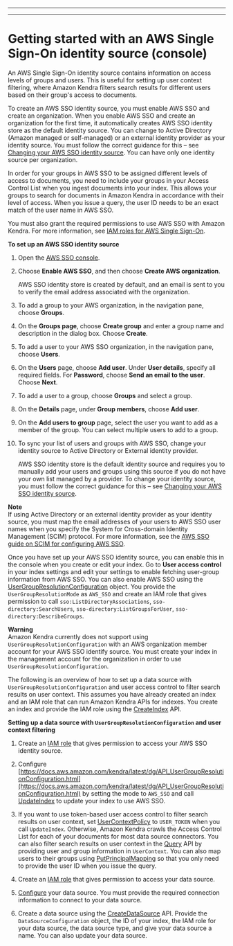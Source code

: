 --------

--------

# Getting started with an AWS Single Sign\-On identity source \(console\)<a name="getting-started-aws-sso"></a>

An AWS Single Sign\-On identity source contains information on access levels of groups and users\. This is useful for setting up user context filtering, where Amazon Kendra filters search results for different users based on their group's access to documents\.

To create an AWS SSO identity source, you must enable AWS SSO and create an organization\. When you enable AWS SSO and create an organization for the first time, it automatically creates AWS SSO identity store as the default identity source\. You can change to Active Directory \(Amazon managed or self\-managed\) or an external identity provider as your identity source\. You must follow the correct guidance for this – see [Changing your AWS SSO identity source](https://docs.aws.amazon.com/kendra/latest/dg/changing-aws-sso-source.html)\. You can have only one identity source per organization\.

In order for your groups in AWS SSO to be assigned different levels of access to documents, you need to include your groups in your Access Control List when you ingest documents into your index\. This allows your groups to search for documents in Amazon Kendra in accordance with their level of access\. When you issue a query, the user ID needs to be an exact match of the user name in AWS SSO\. 

You must also grant the required permissions to use AWS SSO with Amazon Kendra\. For more information, see [IAM roles for AWS Single Sign\-On](https://docs.aws.amazon.com/kendra/latest/dg/iam-roles.html#iam-roles-aws-sso)\.

**To set up an AWS SSO identity source**

1. Open the [AWS SSO console](https://console.aws.amazon.com/singlesignon)\.

1. Choose **Enable AWS SSO**, and then choose **Create AWS organization**\.

   AWS SSO identity store is created by default, and an email is sent to you to verify the email address associated with the organization\.

1. To add a group to your AWS organization, in the navigation pane, choose **Groups**\.

1. On the **Groups page**, choose **Create group** and enter a group name and description in the dialog box\. Choose **Create**\.

1. To add a user to your AWS SSO organization, in the navigation pane, choose **Users**\.

1. On the **Users** page, choose **Add user**\. Under **User details**, specify all required fields\. For **Password**, choose **Send an email to the user**\. Choose **Next**\.

1. To add a user to a group, choose **Groups** and select a group\.

1. On the **Details** page, under **Group members**, choose **Add user**\.

1. On the **Add users to group** page, select the user you want to add as a member of the group\. You can select multiple users to add to a group\.

1. To sync your list of users and groups with AWS SSO, change your identity source to Active Directory or External identity provider\.

   AWS SSO identity store is the default identity source and requires you to manually add your users and groups using this source if you do not have your own list managed by a provider\. To change your identity source, you must follow the correct guidance for this – see [Changing your AWS SSO identity source](https://docs.aws.amazon.com/kendra/latest/dg/changing-aws-sso-source.html)\.

**Note**  
If using Active Directory or an external identity provider as your identity source, you must map the email addresses of your users to AWS SSO user names when you specify the System for Cross\-domain Identity Management \(SCIM\) protocol\. For more information, see the [AWS SSO guide on SCIM for configuring AWS SSO](https://docs.aws.amazon.com/singlesignon/latest/userguide/scim-profile-saml.html)\.

Once you have set up your AWS SSO identity source, you can enable this in the console when you create or edit your index\. Go to **User access control** in your index settings and edit your settings to enable fetching user\-group information from AWS SSO\. You can also enable AWS SSO using the [UserGroupResolutionConfiguration](https://docs.aws.amazon.com/kendra/latest/dg/API_UserGroupResolutionConfiguration.html) object\. You provide the `UserGroupResolutionMode` as `AWS_SSO` and create an IAM role that gives permission to call `sso:ListDirectoryAssociations`, `sso-directory:SearchUsers`, `sso-directory:ListGroupsForUser`, `sso-directory:DescribeGroups`\.

**Warning**  
Amazon Kendra currently does not support using `UserGroupResolutionConfiguration` with an AWS organization member account for your AWS SSO identify source\. You must create your index in the management account for the organization in order to use `UserGroupResolutionConfiguration`\.

The following is an overview of how to set up a data source with `UserGroupResolutionConfiguration` and user access control to filter search results on user context\. This assumes you have already created an index and an IAM role that can run Amazon Kendra APIs for indexes\. You create an index and provide the IAM role using the [CreateIndex](https://docs.aws.amazon.com/kendra/latest/dg/API_CreateIndex.html) API\.

**Setting up a data source with `UserGroupResolutionConfiguration` and user context filtering**

1. Create an [IAM role](https://docs.aws.amazon.com/kendra/latest/dg/iam-roles.html#iam-roles-aws-sso) that gives permission to access your AWS SSO identity source\.

1. Configure [https://docs.aws.amazon.com/kendra/latest/dg/API_UserGroupResolutionConfiguration.html](https://docs.aws.amazon.com/kendra/latest/dg/API_UserGroupResolutionConfiguration.html) by setting the mode to `AWS_SSO` and call [UpdateIndex](https://docs.aws.amazon.com/kendra/latest/dg/API_UpdateIndex.html) to update your index to use AWS SSO\.

1. If you want to use token\-based user access control to filter search results on user context, set [UserContextPolicy](https://docs.aws.amazon.com/kendra/latest/dg/API_UpdateIndex.html#Kendra-UpdateIndex-request-UserContextPolicy) to `USER_TOKEN` when you call `UpdateIndex`\. Otherwise, Amazon Kendra crawls the Access Control List for each of your documents for most data source connectors\. You can also filter search results on user context in the [Query](https://docs.aws.amazon.com/kendra/latest/dg/API_Query.html) API by providing user and group information in `UserContext`\. You can also map users to their groups using [PutPrincipalMapping](https://docs.aws.amazon.com/kendra/latest/dg/API_PutPrincipalMapping.html) so that you only need to provide the user ID when you issue the query\.

1. Create an [IAM role](https://docs.aws.amazon.com/kendra/latest/dg/iam-roles.html#iam-roles-ds) that gives permission to access your data source\.

1. [Configure](https://docs.aws.amazon.com/kendra/latest/dg/API_DataSourceConfiguration.html) your data source\. You must provide the required connection information to connect to your data source\.

1. Create a data source using the [CreateDataSource](https://docs.aws.amazon.com/kendra/latest/dg/API_CreateDataSource.html) API\. Provide the `DataSourceConfiguration` object, the ID of your index, the IAM role for your data source, the data source type, and give your data source a name\. You can also update your data source\.